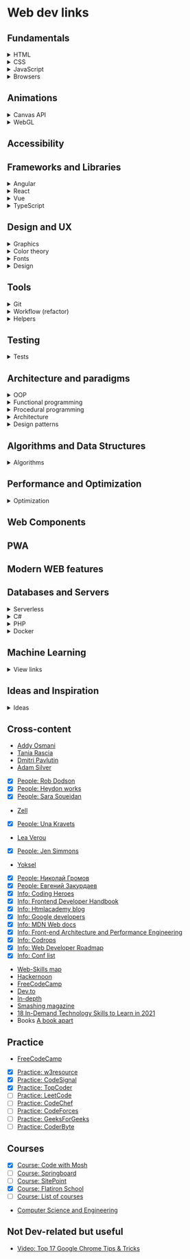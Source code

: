 # Web dev links
## Fundamentals
<details>
<summary>HTML</summary>

- [ ] [Datetime attribute valid values](https://developer.mozilla.org/en-US/docs/Web/HTML/Element/time)
- [ ] [The Video Embed element](https://developer.mozilla.org/en-US/docs/Web/HTML/Element/video)
- [HTML characters UNICODE](https://dev.w3.org/html5/html-author/charref)
- [Build a Better Mobile Input](https://better-mobile-inputs.netlify.app/)
- [Validator](https://validator.w3.org/nu/)
- [ ] 2021.01.21 [Как ставить пустые ссылки](https://htmlacademy.ru/blog/boost/frontend/empty-links)

</details>

<details>
<summary>CSS</summary>

- [ ] 2017.09.18 [Intriguing CSS Level 4 Selectors](https://webdesign.tutsplus.com/tutorials/intriguing-css-level-4-selectors--cms-29499)
- [ ] 2012.09.03 [Селектор обобщенных родственных элементов](https://habr.com/ru/post/150720/)
- [ ] 2021.04.07 [A Complete Guide to Flexbox](https://css-tricks.com/snippets/css/a-guide-to-flexbox/)
- [ ] 2015.03.02 [Harnessing Flexbox For Today’s Web Apps](https://www.smashingmagazine.com/2015/03/harnessing-flexbox-for-todays-web-apps/)
- [ ] 2021.03.10 [A Complete Guide to Grid](https://css-tricks.com/snippets/css/complete-guide-grid/)
- [ ] [CSS Grid Layout](https://developer.mozilla.org/en-US/docs/Web/CSS/CSS_Grid_Layout)
- [ ] [Grid Resources](https://gridbyexample.com/resources/)
- [ ] [Relearn CSS layout](https://every-layout.dev/)
- [ ] 2020.02.19 [Centering in CSS: A Complete Guide](https://css-tricks.com/centering-css-complete-guide/)
- [ ] 2020.12.28 [A Complete Guide to the Table Element](https://css-tricks.com/complete-guide-table-element/)
- [x] 2017.12.27 [A Sliding Nightmare: Understanding the Range Input](https://css-tricks.com/sliding-nightmare-understanding-range-input/)
- [ ] 2015.09.29 [Why Do We Have `repeating-linear-gradient` Anyway?](https://css-tricks.com/why-do-we-have-repeating-linear-gradient-anyway/)
- [ ] 2020.02.14 [While You Weren’t Looking, CSS Gradients Got Better](https://css-tricks.com/while-you-werent-looking-css-gradients-got-better/)
- [ ] 2018.01.24 [Creating smooth CSS animations — even with a heavy DOM](https://medium.com/@cgallello/creating-smooth-css-animations-even-with-a-heavy-dom-212cb80441a9)
- [ ] 2019.07 [Refactoring the way we talk about CSS](https://noti.st/rachelandrew/VqOEAa/refactoring-the-way-we-talk-about-css#sNdvV9Y)
- [Flexbugs](https://github.com/philipwalton/flexbugs#flexbugs)
- [Слова, часто используемые в CSS-классах](https://github.com/yoksel/common-words)
- [CSS Triggers](https://csstriggers.com/)
- [CSS Radio Button Styles From CodePen](https://freebiesupply.com/blog/css-radio-buttons/)
- [Animate.css](https://animate.style/)
- [CSS effects](https://emilkowalski.github.io/css-effects-snippets/)
- [Houdini](https://css-houdini.rocks/js-in-css/)
- Book [Cascading Style Sheets: The Definitive Guide, Second Edition](https://www.oreilly.com/library/view/cascading-style-sheets/0596005253/)
- Book [CSS: The Missing Manual, 4th Edition](https://www.oreilly.com/library/view/css-the-missing/9781491918043/)

</details>

<details>
<summary>JavaScript</summary>

</details>

<details>
<summary>Browsers</summary>

</details>

## Animations

<details>
<summary>Canvas API</summary>

</details>

<details>
<summary>WebGL</summary>

</details>

## Accessibility

## Frameworks and Libraries

<details>
<summary>Angular</summary>

- [ ] [Article: Angular Optimization. Memoized pipe functions in templates.](https://blog.usejournal.com/angular-optimization-memoized-pipe-functions-in-templates-75f62e16df5a)
- [ ] [Article: Introducing to NG-VDOM: A new way to write Angular application](https://blog.angularindepth.com/introducing-to-ng-vdom-a-new-way-to-write-angular-application-60a3be805e59)
- [ ] [Article: Designing scalable Angular applications](https://medium.com/@OlegVaraksin/designing-scalable-angular-applications-6629b5158277)
- [ ] [Article: Make Your Angular Form’s Error Messages Magically Appear](https://netbasal.com/make-your-angular-forms-error-messages-magically-appear-1e32350b7fa5)
- [ ] [Article: Angular Revisited: Tree-shakable Components and Optional NgModules](https://blog.angularindepth.com/angular-revisited-tree-shakable-components-and-optional-ngmodules-329a4629276d)
- [ ] [Article: Why & How to Lazy Load in Angular](https://medium.com/@kylerjohnson26/why-how-to-lazy-load-in-angular-f86b987cd528)
- [ ] [Article: Tooltip with Angular CDK](https://blog.angularindepth.com/building-tooltips-for-angular-3cdaac16d138)
- [ ] [Article: How to configure Webpack 4 with Angular 7: a complete guide](https://www.freecodecamp.org/news/how-to-configure-webpack-4-with-angular-7-a-complete-guide-9a23c879f471/)

</details>

<details>
<summary>React</summary>

- [ ] [Article: JavaScript fundamentals before learning React](https://www.robinwieruch.de/javascript-fundamentals-react-requirements/)
- [ ] [Article: How I integrated CSS Modules with SCSS into my React application](https://www.freecodecamp.org/news/how-i-integrated-css-modules-with-scss-into-my-react-application-32f473e1bb51/)

</details>

<details>
<summary>Vue</summary>

</details>

<details>
<summary>TypeScript</summary>

</details>

## Design and UX
<details>
<summary>Graphics</summary>

</details>

<details>
<summary>Color theory</summary>

</details>

<details>
<summary>Fonts</summary>

- [ ] [Article: SuperSearch — Find Fonts by Contrast, X-Height, Weight and More!](https://fontba.se/blog/super-search)
- [ ] [Article: Typography can make or break your design: a process for choosing type](https://medium.freecodecamp.org/typography-can-make-your-design-or-break-it-7be710aadcfe)
- [ ] [Article: System Font Stack](https://css-tricks.com/snippets/css/system-font-stack/)
- [ ] [Article: Web Font Loading Patterns](https://www.bramstein.com/writing/web-font-loading-patterns.html)
- [ ] [Article: Optimizing Google Fonts Performance](https://www.smashingmagazine.com/2019/06/optimizing-google-fonts-performance/)
- [ ] [Article: How to start with variable fonts on the web](https://www.zeichenschatz.net/typografie/how-to-start-with-variable-fonts-on-the-web.html)
- [ ] [Article: Web Typography: Designing Tables to be Read, Not Looked At](https://alistapart.com/article/web-typography-tables)
- [ ] [Info: Variable Fonts](https://variablefonts.dev/)
- [ ] [Info: Web Font Optimization](https://developers.google.com/web/fundamentals/performance/optimizing-content-efficiency/webfont-optimization)
- [ ] [App: FontForge](https://fontforge.github.io/en-US/)

</details>

<details>
<summary>Design</summary>

- [ ] [Article: Bottom Navigation Interface](https://blog.prototypr.io/bottom-navigation-interface-fa4bff52065f)
- [ ] [Article: Unraveling the JPEG](https://parametric.press/issue-01/unraveling-the-jpeg/)
- [ ] [Article: Форматы изображений](https://htmlacademy.ru/blog/113-image-formats)
- [ ] [Article: Про PNG](https://www.artlebedev.ru/technogrette/img/png-1/)
- [ ] [Article: Designing in color](https://www.freecodecamp.org/news/designing-in-color-abd358660a7b/)
- [ ] [Slides: Image Formats: the nerdy parts](https://speakerdeck.com/lara/image-formats-the-nerdy-parts)
- [ ] [Info: Design articles and courses](https://designacademy.io/)
- [ ] [Info: Sketch master courses](http://sketchmaster.com/)
- [x] [Service: Color Picker](https://colorsupplyyy.com/app)
- [x] [Service: UI8](https://ui8.net/) - designs
- [x] [Service: Pages](https://www.pages.xyz/) - designs
- [x] [Service: Land-book](https://land-book.com/) - designs
- [x] [Service: Lapa](https://www.lapa.ninja/) - designs
- [x] [Service: Behance](https://www.behance.net/) - designs
- [x] [Service: Dribbble](https://dribbble.com/) - designs
- [x] [Service: ColorLib](https://colorlib.com/wp/templates/) - designs
- [ ] [Service: Freebiesbug](https://freebiesbug.com/) - designs
- [x] [Service: National park designs](https://nationalparktypeface.com/)
- [ ] [Book: Art Direction for the Web](https://www.smashingmagazine.com/printed-books/art-direction-for-the-web/)

</details>

## Tools
<details>
<summary>Git</summary>

- [ ] [Info: Git FAQ](http://firstaidgit.ru/#/)
- [ ] [Info: The Art of Command Line](https://github.com/jlevy/the-art-of-command-line/blob/master/README.md)
- [ ] [Info: Как использовать консоль в Windows](http://nicothin.pro/page/console-windows)

</details>

<details>
<summary>Workflow (refactor)</summary>

- [ ] [Article: Browser Developer Tools Explained By Training To Become a Chef](https://medium.freecodecamp.org/browser-developer-tools-explained-by-training-to-become-a-chef-edfaa82b740c)
- [ ] [Article: Excluding Files and Folders from Deployment](https://docs.microsoft.com/en-us/aspnet/web-forms/overview/deployment/advanced-enterprise-web-deployment/excluding-files-and-folders-from-deployment)
- [x] [Article: Mind the End of Your Line](https://adaptivepatchwork.com/2012/03/01/mind-the-end-of-your-line/)
- [x] [Article: The Anatomy of a Frame](https://aerotwist.com/blog/the-anatomy-of-a-frame/) - browser rendering.
- [x] [Article: Как зарегистрировать свой домен](https://htmlacademy.ru/blog/48-how-to-register-domain)
- [x] [Article: Cache-Control for Civilians](https://csswizardry.com/2019/03/cache-control-for-civilians/)
- [x] [Article: Bringing A Healthy Code Review Mindset To Your Team](https://www.smashingmagazine.com/2019/06/bringing-healthy-code-review-mindset/)
- [x] [Info: How Browsers Work: Behind the scenes of modern web browsers](https://www.html5rocks.com/en/tutorials/internals/howbrowserswork/)
- [x] [Info: БЭМ-методология](https://ru.bem.info/)
- [ ] [Info: HTML Academy Code style for HTML, CSS and JS](http://codeguide.academy/)
- [ ] Book: Code Complete (by Steve McConnell)

</details>

<details>
<summary>Helpers</summary>

- [x] [Service: SNILS generator](https://ortex.github.io/snils-generator/)

</details>

## Testing
<details>
<summary>Tests</summary>

- [ ] [Article: Visual Regression Testing with PhantomCSS](https://css-tricks.com/visual-regression-testing-with-phantomcss/)
- [ ] [Article: Behavior-driven development](https://en.wikipedia.org/wiki/Behavior-driven_development)
- [ ] [Info: Автоматическое тестирование c использованием фреймворка Mocha](https://learn.javascript.ru/testing-mocha)
- [ ] [Tool: Yandex Gemini](https://tech.yandex.ru/gemini/) - регрессионное тестирование отображения веб-страниц
- [ ] [Tool: Mocha](https://mochajs.org/)
- [ ] [Tool: Chai](http://www.chaijs.com/)
- [ ] [Tool: Emmet Re:view](http://re-view.emmet.io/)
- [ ] [Tool: Standalone test spies, stubs and mocks for JavaScript](http://sinonjs.org/)

</details>

## Architecture and paradigms
<details>
<summary>OOP</summary>

</details>

<details>
<summary>Functional programming</summary>

</details>

<details>
<summary>Procedural programming</summary>

</details>

<details>
<summary>Architecture</summary>

</details>

<details>
<summary>Design patterns</summary>

- [ ] [Article: GRASP](https://ru.wikipedia.org/wiki/GRASP)
- [ ] [Info: Design patterns, anti-patterns, refactoring](https://sourcemaking.com/)

</details>

## Algorithms and Data Structures
<details>
<summary>Algorithms</summary>

- [ ] [Article: Improving your Algorithms & Data Structure Skills](https://medium.com/coderbyte/how-to-get-good-at-algorithms-data-structures-d33d5163353f)
- [ ] [Course: Introduction to Algorithms](https://ocw.mit.edu/courses/electrical-engineering-and-computer-science/6-006-introduction-to-algorithms-fall-2011/)
- [ ] [Course: Algorithms Specialization](https://www.coursera.org/specializations/algorithms?authMode=login)
- [x] Book: Introduction To Algorithms (by Thomas H. Cormen, Charles E. Leiserson, Ronald L. Rivest, and Clifford Stein)

</details>

## Performance and Optimization
<details>
<summary>Optimization</summary>

- [ ] [Article: What forces layout / reflow](https://gist.github.com/paulirish/5d52fb081b3570c81e3a)
- [ ] [Article: Front-End Performance Checklist 2019](https://www.smashingmagazine.com/2019/01/front-end-performance-checklist-2019-pdf-pages/)
- [ ] [Article: История одной оптимизации](http://chikuyonok.ru/2010/11/optimization-story/) старая, но интересная статья
- [ ] [Article: Front-end performance for web designers and front-end developers](https://csswizardry.com/2013/01/front-end-performance-for-web-designers-and-front-end-developers/)
- [ ] [Article: Анализ скорости загрузки сайта: от пользовательских проблем к их решению](https://www.searchengines.ru/analiz_skorosti.html)
- [ ] [Article: Introducing RAIL: A User-Centric Model For Performance](https://www.smashingmagazine.com/2015/10/rail-user-centric-model-performance/)
- [ ] [Article: Gone In 60 Frames Per Second: A Pinterest Paint Performance Case Study](https://www.smashingmagazine.com/2013/06/pinterest-paint-performance-case-study/)
- [ ] [Article: CSS performance revisited: selectors, bloat and expensive styles](https://benfrain.com/css-performance-revisited-selectors-bloat-expensive-styles/)
- [ ] [Article: High Performance Animations](https://www.html5rocks.com/en/tutorials/speed/high-performance-animations/)
- [ ] [Article: A Tale of Animation Performance](https://css-tricks.com/tale-of-animation-performance/)
- [x] [Article: Preload, prefetch and other <link> tags](https://3perf.com/blog/link-rels/)
- [ ] [Info: Why Performance Matters](https://developers.google.com/web/fundamentals/performance/why-performance-matters/)
- [ ] [Info: Image Optimization](https://developers.google.com/web/fundamentals/performance/optimizing-content-efficiency/image-optimization?hl=en)
- [ ] [Info: Animations and Performance](https://developers.google.com/web/fundamentals/design-and-ux/animations/animations-and-performance)
- [x] [Service: Google PageSpeed Insights](https://developers.google.com/speed/pagespeed/insights/)

</details>

## Web Components

## PWA

## Modern WEB features

## Databases and Servers
<details>
<summary>Serverless</summary>

- [ ] [Article: A crash course on Serverless APIs with Express and MongoDB](https://hackernoon.com/a-crash-course-on-serverless-apis-with-express-and-mongodb-77774f7730fe)

</details>

<details>
<summary>C#</summary>

- [x] [Info: Уроки по C# и платформе .NET Framework](https://professorweb.ru/)

</details>

<details>
<summary>PHP</summary>

- [ ] [Info: PHP Standards Recommendations](https://www.php-fig.org/psr/)

</details>

<details>
<summary>Docker</summary>

- [ ] [Article: How to create your first Docker application](https://www.freecodecamp.org/news/a-beginners-guide-to-docker-how-to-create-your-first-docker-application-cc03de9b639f/)

</details>

## Machine Learning
<details>
<summary>View links</summary>

- [x] [Article: Machine Learning For Front-End Developers With Tensorflow.js](https://www.smashingmagazine.com/2019/09/machine-learning-front-end-developers-tensorflowjs/) September 2019

</details>

## Ideas and Inspiration
<details>
<summary>Ideas</summary>

- [ ] [Article: 8 Crazy Ideas For Building a Web Site](https://medium.com/@kevink/8-crazy-ideas-for-building-a-web-site-a25b3f69c517)

</details>

## Cross-content
- [Addy Osmani](https://addyosmani.com/)
- [Tania Rascia](https://www.taniarascia.com/blog/)
- [Dmitri Pavlutin](https://dmitripavlutin.com/all-posts/)
- [Adam Silver](https://adamsilver.io/blog/)
- [x] [People: Rob Dodson](https://robdodson.me/)
- [x] [People: Heydon works](http://www.heydonworks.com/)
- [x] [People: Sara Soueidan](https://www.sarasoueidan.com/)
- [Zell](https://zellwk.com/)
- [x] [People: Una Kravets](https://una.im/)
- [Lea Verou](http://lea.verou.me/)
- [x] [People: Jen Simmons](https://jensimmons.com/)
- [Yoksel](http://css.yoksel.ru/)
- [x] [People: Николай Громов](https://nicothin.pro/)
- [x] [People: Евгений Закурдаев](https://eugeno.ru/)
- [x] [Info: Coding Heroes](https://codingheroes.io/resources/)
- [x] [Info: Frontend Developer Handbook](https://frontendmasters.com/books/front-end-handbook/2019/)
- [x] [Info: Htmlacademy blog](https://htmlacademy.ru/blog)
- [x] [Info: Google developers](https://developers.google.com/)
- [x] [Info: MDN Web docs](https://developer.mozilla.org/en-US/)
- [x] [Info: Front-end Architecture and Performance Engineering](https://csswizardry.com/)
- [x] [Info: Codrops](https://tympanus.net/codrops/)
- [x] [Info: Web Developer Roadmap](https://github.com/kamranahmedse/developer-roadmap)
- [x] [Info: Conf list](https://confs.tech/javascript)
- [Web-Skills map](https://andreasbm.github.io/web-skills/)
- [Hackernoon](https://hackernoon.com/)
- [FreeCodeCamp](https://www.freecodecamp.org/)
- [Dev.to](https://dev.to/)
- [In-depth](https://indepth.dev/)
- [Smashing magazine](https://www.smashingmagazine.com/)
- [18 In-Demand Technology Skills to Learn in 2021](https://learntocodewith.me/posts/tech-skills-in-demand/)
- Books [A book apart](https://abookapart.com/products/)

## Practice
- [FreeCodeCamp](https://www.freecodecamp.org/)
- [x] [Practice: w3resource](https://www.w3resource.com/)
- [x] [Practice: CodeSignal](https://app.codesignal.com/)
- [x] [Practice: TopCoder](https://www.topcoder.com/challenges)
- [ ] [Practice: LeetCode](https://leetcode.com/)
- [ ] [Practice: CodeChef](https://www.codechef.com/)
- [ ] [Practice: CodeForces](http://codeforces.com/)
- [ ] [Practice: GeeksForGeeks](https://www.geeksforgeeks.org/)
- [ ] [Practice: CoderByte](https://www.coderbyte.com/)

## Courses
- [x] [Course: Code with Mosh](https://codewithmosh.teachable.com/)
- [ ] [Course: Springboard](https://www.springboard.com/)
- [ ] [Course: SitePoint](https://www.sitepoint.com/)
- [x] [Course: Flatiron School](https://flatironschool.com/)
- [ ] [Course: List of courses](https://medium.freecodecamp.org/515-free-online-programming-computer-science-courses-you-can-start-in-april-8b0ce1817d61)
- [Computer Science and Engineering](http://catalog.mit.edu/degree-charts/computer-science-engineering-course-6-3/)

## Not Dev-related but useful
- [Video: Top 17 Google Chrome Tips & Tricks](https://www.youtube.com/watch?v=7DHjtQgOnSs)
